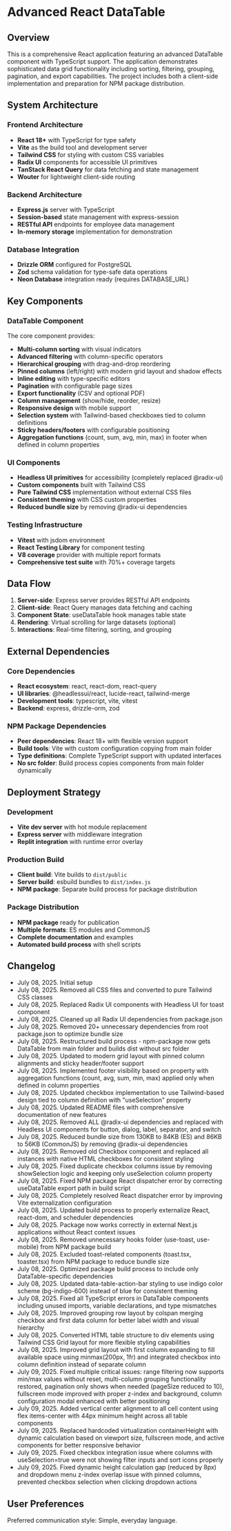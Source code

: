 # Advanced React DataTable

## Overview

This is a comprehensive React application featuring an advanced DataTable component with TypeScript support. The application demonstrates sophisticated data grid functionality including sorting, filtering, grouping, pagination, and export capabilities. The project includes both a client-side implementation and preparation for NPM package distribution.

## System Architecture

### Frontend Architecture
- **React 18+** with TypeScript for type safety
- **Vite** as the build tool and development server
- **Tailwind CSS** for styling with custom CSS variables
- **Radix UI** components for accessible UI primitives
- **TanStack React Query** for data fetching and state management
- **Wouter** for lightweight client-side routing

### Backend Architecture
- **Express.js** server with TypeScript
- **Session-based** state management with express-session
- **RESTful API** endpoints for employee data management
- **In-memory storage** implementation for demonstration

### Database Integration
- **Drizzle ORM** configured for PostgreSQL
- **Zod** schema validation for type-safe data operations
- **Neon Database** integration ready (requires DATABASE_URL)

## Key Components

### DataTable Component
The core component provides:
- **Multi-column sorting** with visual indicators
- **Advanced filtering** with column-specific operators
- **Hierarchical grouping** with drag-and-drop reordering
- **Pinned columns** (left/right) with modern grid layout and shadow effects
- **Inline editing** with type-specific editors
- **Pagination** with configurable page sizes
- **Export functionality** (CSV and optional PDF)
- **Column management** (show/hide, reorder, resize)
- **Responsive design** with mobile support
- **Selection system** with Tailwind-based checkboxes tied to column definitions
- **Sticky headers/footers** with configurable positioning
- **Aggregation functions** (count, sum, avg, min, max) in footer when defined in column properties

### UI Components
- **Headless UI primitives** for accessibility (completely replaced @radix-ui)
- **Custom components** built with Tailwind CSS
- **Pure Tailwind CSS** implementation without external CSS files
- **Consistent theming** with CSS custom properties
- **Reduced bundle size** by removing @radix-ui dependencies

### Testing Infrastructure
- **Vitest** with jsdom environment
- **React Testing Library** for component testing
- **V8 coverage** provider with multiple report formats
- **Comprehensive test suite** with 70%+ coverage targets

## Data Flow

1. **Server-side**: Express server provides RESTful API endpoints
2. **Client-side**: React Query manages data fetching and caching
3. **Component State**: useDataTable hook manages table state
4. **Rendering**: Virtual scrolling for large datasets (optional)
5. **Interactions**: Real-time filtering, sorting, and grouping

## External Dependencies

### Core Dependencies
- **React ecosystem**: react, react-dom, react-query
- **UI libraries**: @headlessui/react, lucide-react, tailwind-merge
- **Development tools**: typescript, vite, vitest
- **Backend**: express, drizzle-orm, zod

### NPM Package Dependencies
- **Peer dependencies**: React 18+ with flexible version support
- **Build tools**: Vite with custom configuration copying from main folder
- **Type definitions**: Complete TypeScript support with updated interfaces
- **No src folder**: Build process copies components from main folder dynamically

## Deployment Strategy

### Development
- **Vite dev server** with hot module replacement
- **Express server** with middleware integration
- **Replit integration** with runtime error overlay

### Production Build
- **Client build**: Vite builds to `dist/public`
- **Server build**: esbuild bundles to `dist/index.js`
- **NPM package**: Separate build process for package distribution

### Package Distribution
- **NPM package** ready for publication
- **Multiple formats**: ES modules and CommonJS
- **Complete documentation** and examples
- **Automated build process** with shell scripts

## Changelog

- July 08, 2025. Initial setup
- July 08, 2025. Removed all CSS files and converted to pure Tailwind CSS classes
- July 08, 2025. Replaced Radix UI components with Headless UI for toast component
- July 08, 2025. Cleaned up all Radix UI dependencies from package.json
- July 08, 2025. Removed 20+ unnecessary dependencies from root package.json to optimize bundle size
- July 08, 2025. Restructured build process - npm-package now gets DataTable from main folder and builds dist without src folder
- July 08, 2025. Updated to modern grid layout with pinned column alignments and sticky header/footer support
- July 08, 2025. Implemented footer visibility based on property with aggregation functions (count, avg, sum, min, max) applied only when defined in column properties
- July 08, 2025. Updated checkbox implementation to use Tailwind-based design tied to column definition with "useSelection" property
- July 08, 2025. Updated README files with comprehensive documentation of new features
- July 08, 2025. Removed ALL @radix-ui dependencies and replaced with Headless UI components for button, dialog, label, separator, and switch
- July 08, 2025. Reduced bundle size from 130KB to 84KB (ES) and 86KB to 56KB (CommonJS) by removing @radix-ui dependencies
- July 08, 2025. Removed old Checkbox component and replaced all instances with native HTML checkboxes for consistent styling
- July 08, 2025. Fixed duplicate checkbox columns issue by removing showSelection logic and keeping only useSelection column property
- July 08, 2025. Fixed NPM package React dispatcher error by correcting useDataTable export path in build script
- July 08, 2025. Completely resolved React dispatcher error by improving Vite externalization configuration
- July 08, 2025. Updated build process to properly externalize React, react-dom, and scheduler dependencies
- July 08, 2025. Package now works correctly in external Next.js applications without React context issues
- July 08, 2025. Removed unnecessary hooks folder (use-toast, use-mobile) from NPM package build
- July 08, 2025. Excluded toast-related components (toast.tsx, toaster.tsx) from NPM package to reduce bundle size
- July 08, 2025. Optimized package build process to include only DataTable-specific dependencies
- July 08, 2025. Updated data-table-action-bar styling to use indigo color scheme (bg-indigo-600) instead of blue for consistent theming
- July 08, 2025. Fixed all TypeScript errors in DataTable components including unused imports, variable declarations, and type mismatches
- July 08, 2025. Improved grouping row layout by colspan merging checkbox and first data column for better label width and visual hierarchy
- July 08, 2025. Converted HTML table structure to div elements using Tailwind CSS Grid layout for more flexible styling capabilities
- July 08, 2025. Improved grid layout with first column expanding to fill available space using minmax(200px, 1fr) and integrated checkbox into column definition instead of separate column
- July 09, 2025. Fixed multiple critical issues: range filtering now supports min/max values without reset, multi-column grouping functionality restored, pagination only shows when needed (pageSize reduced to 10), fullscreen mode improved with proper z-index and background, column configuration modal enhanced with better positioning
- July 09, 2025. Added vertical center alignment to all cell content using flex items-center with 44px minimum height across all table components
- July 09, 2025. Replaced hardcoded virtualization containerHeight with dynamic calculation based on viewport size, fullscreen mode, and active components for better responsive behavior
- July 09, 2025. Fixed checkbox integration issue where columns with useSelection=true were not showing filter inputs and sort icons properly
- July 09, 2025. Fixed dynamic height calculation gap (reduced by 8px) and dropdown menu z-index overlap issue with pinned columns, prevented checkbox selection when clicking dropdown actions

## User Preferences

Preferred communication style: Simple, everyday language.